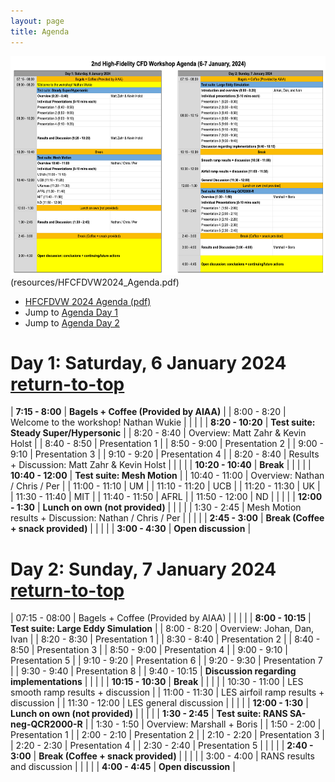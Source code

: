 ```yaml
---
layout: page
title: Agenda
---
```


<img src="/resources/HFCFDVW2024_Agenda.png" height="350">(resources/HFCFDVW2024_Agenda.pdf)

- [HFCFDVW 2024 Agenda (pdf)](resources/HFCFDVW2024_Agenda.pdf)
- Jump to [Agenda Day 1](#day-1-saturday-6-january-2024)
- Jump to [Agenda Day 2](#day-2-sunday-7-january-2024)


# Day 1: Saturday, 6 January 2024 &emsp; [return-to-top](agenda.md)

| **7:15 - 8:00**   |  **Bagels + Coffee (Provided by AIAA)**                   |
| 8:00 - 8:20       |  Welcome to the workshop! Nathan Wukie                    |
|                   |                                                           |
| **8:20 - 10:20**  | **Test suite: Steady Super/Hypersonic**                   |
| 8:20 - 8:40       | Overview: Matt Zahr & Kevin Holst                         |
| 8:40 - 8:50       | Presentation 1                                            |
| 8:50 - 9:00       | Presentation 2                                            |
| 9:00 - 9:10       | Presentation 3                                            |
| 9:10 - 9:20       | Presentation 4                                            |
| 8:20 - 8:40       | Results + Discussion: Matt Zahr & Kevin Holst             |
|                   |                                                           |
| **10:20 - 10:40** | **Break**                                                 |
|                   |                                                           |
| **10:40 - 12:00** | **Test suite: Mesh Motion**                               |
| 10:40 - 11:00     | Overview: Nathan / Chris / Per                            |
| 11:00 - 11:10     | UM                                                        |
| 11:10 - 11:20     | UCB                                                       |
| 11:20 - 11:30     | UK                                                        |
| 11:30 - 11:40     | MIT                                                       |
| 11:40 - 11:50     | AFRL                                                      |
| 11:50 - 12:00     | ND                                                        |
|                   |                                                           |
| **12:00 - 1:30**  | **Lunch on own (not provided)**                           |
|                   |                                                           |
| 1:30 - 2:45       | Mesh Motion results + Discussion: Nathan / Chris / Per    |
|                   |                                                           |
| **2:45 - 3:00**   | **Break (Coffee + snack provided)**                       |
|                   |                                                           |
| **3:00 - 4:30**   | **Open discussion**                                       |



# Day 2: Sunday, 7 January 2024 &emsp; [return-to-top](agenda.md)

| 07:15 - 08:00     |  Bagels + Coffee (Provided by AIAA)                       |
|                   |                                                           |
| **8:00 - 10:15**  | **Test suite: Large Eddy Simulation**                     |
| 8:00 - 8:20       | Overview: Johan, Dan, Ivan                                |
| 8:20 - 8:30       | Presentation 1                                            |
| 8:30 - 8:40       | Presentation 2                                            |
| 8:40 - 8:50       | Presentation 3                                            |
| 8:50 - 9:00       | Presentation 4                                            |
| 9:00 - 9:10       | Presentation 5                                            |
| 9:10 - 9:20       | Presentation 6                                            |
| 9:20 - 9:30       | Presentation 7                                            |
| 9:30 - 9:40       | Presentation 8                                            |
| 9:40 - 10:15      | **Discussion regarding implementations**                  |
|                   |                                                           |
| **10:15 - 10:30** | **Break**                                                 |
|                   |                                                           |
| 10:30 - 11:00     | LES smooth ramp results + discussion                      |
| 11:00 - 11:30     | LES airfoil ramp results + discussion                     |
| 11:30 - 12:00     | LES general discussion                                    |
|                   |                                                           |
| **12:00 - 1:30**  | **Lunch on own (not provided)**                           |
|                   |                                                           |
| **1:30 - 2:45**   | **Test suite: RANS SA-neg-QCR2000-R**                     |
| 1:30 - 1:50       | Overview: Marshall + Boris                                |
| 1:50 - 2:00       | Presentation 1                                            |
| 2:00 - 2:10       | Presentation 2                                            |
| 2:10 - 2:20       | Presentation 3                                            |
| 2:20 - 2:30       | Presentation 4                                            |
| 2:30 - 2:40       | Presentation 5                                            |
|                   |                                                           |
| **2:40 - 3:00**   | **Break (Coffee + snack provided)**                       |
|                   |                                                           |
| 3:00 - 4:00       | RANS results and discussion                               |
|                   |                                                           |
| **4:00 - 4:45**   | **Open discussion**                                       |





